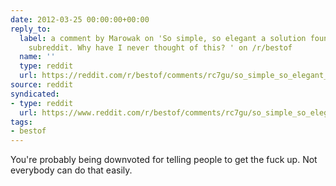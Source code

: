```yaml
---
date: 2012-03-25 00:00:00+00:00
reply_to:
  label: a comment by Marowak on 'So simple, so elegant a solution found in a tiny
    subreddit. Why have I never thought of this? ' on /r/bestof
  name: ''
  type: reddit
  url: https://reddit.com/r/bestof/comments/rc7gu/so_simple_so_elegant_a_solution_found_in_a_tiny/c44q3qn/
source: reddit
syndicated:
- type: reddit
  url: https://www.reddit.com/r/bestof/comments/rc7gu/so_simple_so_elegant_a_solution_found_in_a_tiny/c44qdzf/
tags:
- bestof
---
```


You're probably being downvoted for telling people to get the fuck up. Not everybody can do that easily.